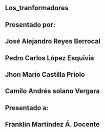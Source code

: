 ## Los_tranformadores
## Presentado por: 
## José Alejandro Reyes Berrocal
## Pedro Carlos López Esquivia
## Jhon Mario Castilla Priolo
## Camilo Andrés solano Vergara 
## Presentado a: 
## Franklin Martíndez Á. Docente
